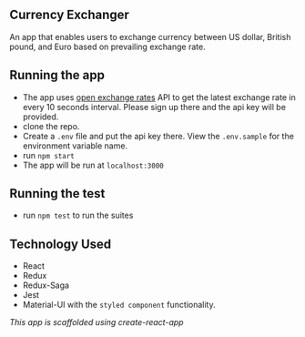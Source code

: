 ## Currency Exchanger

An app that enables users to exchange currency between US dollar, British pound, and Euro based on prevailing exchange rate.

## Running the app

- The app uses [open exchange rates](https://openexchangerates.org/) API to get the latest exchange rate in every 10 seconds interval. Please sign up there and the api key will be provided.
- clone the repo.
- Create a `.env` file and put the api key there. View the `.env.sample` for the environment variable name.
- run `npm start`
- The app will be run at `localhost:3000`

## Running the test

- run `npm test` to run the suites

## Technology Used

- React
- Redux
- Redux-Saga
- Jest
- Material-UI with the `styled component` functionality.

_This app is scaffolded using create-react-app_

